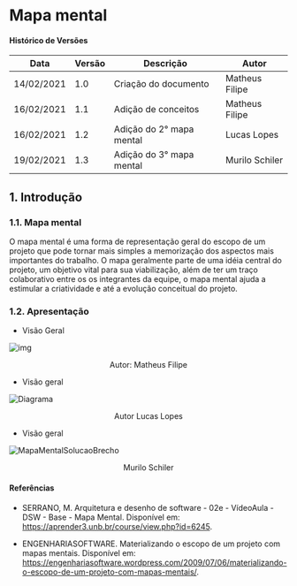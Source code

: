 # Mapa mental

#### Histórico de Versões

| Data | Versão | Descrição | Autor |
|------|--------|-----------|-------|
| 14/02/2021 | 1.0 | Criação do documento | Matheus Filipe |
| 16/02/2021 | 1.1 | Adição de conceitos | Matheus Filipe |
| 16/02/2021 | 1.2 | Adição do 2° mapa mental | Lucas Lopes |
| 19/02/2021 | 1.3 | Adição do 3° mapa mental | Murilo Schiler |


## 1. Introdução 

### 1.1. Mapa mental

O mapa mental é uma forma de representação geral do escopo de um projeto que pode tornar mais simples a memorização dos aspectos mais importantes do trabalho. O mapa geralmente parte de uma idéia central do projeto, um objetivo vital para sua viabilização, além de ter um traço colaborativo entre os os integrantes da equipe, o mapa mental ajuda a estimular a criatividade e até a evolução conceitual do projeto.

### 1.2. Apresentação

* Visão Geral

![img](https://i.imgur.com/MKDzh1N.png)
<br />
<p align="center"> Autor: Matheus Filipe </p>


* Visão geral

![Diagrama](https://user-images.githubusercontent.com/38164895/108245500-1c789c00-712f-11eb-92bf-06435699419a.png)

<p align="center"> Autor Lucas Lopes </p>

* Visão geral

![MapaMentalSolucaoBrecho](https://user-images.githubusercontent.com/54318472/108533236-83c15800-72b7-11eb-9c7f-48b2a7771627.png)

<p align="center"> Murilo Schiler</p>


#### Referências

* SERRANO, M. Arquitetura e desenho de software - 02e - VídeoAula - DSW - Base - Mapa Mental. Disponível em: https://aprender3.unb.br/course/view.php?id=6245.  
 
* ENGENHARIASOFTWARE. Materializando o escopo de um projeto com mapas mentais. Disponível em: https://engenhariasoftware.wordpress.com/2009/07/06/materializando-o-escopo-de-um-projeto-com-mapas-mentais/.  